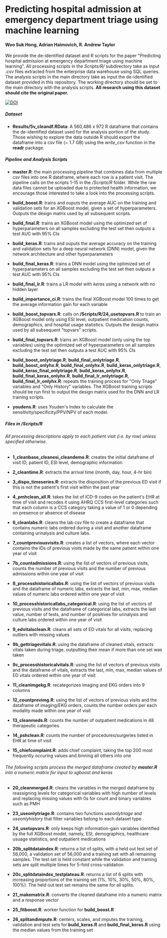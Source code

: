 # Predicting hospital admission at emergency department triage using machine learning
#### Woo Suk Hong, Adrian Haimovich, R. Andrew Taylor

We provide the de-identified dataset and R scripts for the paper "Predicting hospital admission at emergency department triage using machine learning". All processing scripts in the *Scripts/R/* subdirectory take as input *.csv* files extracted from the enterprise data warehouse using SQL queries. The analysis scripts in the main directory take as input the de-identified dataset provided in this repository. The working directory should be set to the main directory with the analysis scripts. **All research using this dataset should cite the original paper.**

[![DOI](https://zenodo.org/badge/128982821.svg)](https://zenodo.org/badge/latestdoi/128982821)


##### Dataset
* **Results/5v_cleandf.RData**: A 560,486 x 972 R dataframe that contains the de-identified dataset used for the analysis portion of the study. Those wishing to explore the data outside R should export the dataframe into a csv file (~ 1.7 GB) using the *write_csv* function in the **readr** package. 

##### Pipeline and Analysis Scripts

* **master.R**: the main processing pipeline that combines data from multiple csv files into one R dataframe, where each row is a patient visit. The pipeline calls on the scripts 1-15 in the */Scripts/R* folder. While the raw data files cannot be uploaded due to protected health information, we encourage those interested to take a look into the processing scripts. 

* **build_boost.R**: trains and ouputs the average AUC on the training and validation sets for an XGBoost model, given a set of hyperparameters. Outputs the design matrix used by all subsequent scripts.

* **build_final.R**: trains an XGBoost model using the optimized set of hyperparameters on all samples excluding the test set then outputs a test AUC with 95% CIs

* **build_keras.R**: trains and ouputs the average accuracy on the training and validation sets for a deep neural network (DNN) model, given the network architecture and other hyperparameters

* **build_final_keras.R**: trains a DNN model using the optimized set of hyperparameters on all samples excluding the test set then outputs a test AUC with 95% CIs

* **build_final_lr.R**: trains a LR model with *keras* using a network with no hidden layer

* **build_importance_ci.R**: trains the final XGBoost model 100 times to get the average information gain for each variable

* **build_boost_topvars.R**: calls on **/Scripts/R/24_usetopvars.R** to train an XGBoost model only using ESI level, outpatient medication counts, demographics, and hospital usage statistics. Outputs the design matrix used by all subsequent "topvars" scripts.

* **build_final_topvars.R**: trains an XGBoost model (only using the top variables) using the optimized set of hyperparameters on all samples excluding the test set then outputs a test AUC with 95% CIs 

* **build_boost_onlytriage.R**, **build_final_onlytriage.R**, **build_boost_onlyhx.R**, **build_final_onlyhx.R**, **build_keras_onlytriage.R**, **build_keras_final_onlytriage.R**, **build_keras_onlyhx.R**, **build_final_keras_onlyhx.R**, **build_final_lr_onlytriage.R**, **build_final_lr_onlyhx.R**: repeats the training process for "Only Triage" variables and "Only History" variables. The XGBoost training scripts should be run first to output the design matrix used for the DNN and LR training scripts.

* **youdens.R**: uses Youden's Index to calculate the sensitivity/specificity/PPV/NPV of each model.




##### Files in */Scripts/R*
###### All processing descriptions apply to each patient visit (i.e. by row) unless specified otherwise.

* **1_cleanbase_cleanesi_cleandemo.R**: creates the initial dataframe of visit ID, patient ID, ESI level, demographic information

* **2_cleantime.R**: extracts the arrival time (month, day, hour, 4-hr bin)

* **3_dispo_timeseries.R**: extracts the disposition of the previous ED visit if this is not the patient's first visit within the past year

* **4_pmhclean_all.R**: takes the list of ICD-9 codes on the patient's EHR at time of visit and recodes it using AHRQ CCS first-level categories such that each column is a CCS category taking a value of 1 or 0 depending on presence or absence of disease

* **6_cleanlabs.R**: cleans the lab csv file to create a dataframe that contains numeric labs ordered during a visit and another dataframe containing urinalysis and culture labs. 

* **7_countpreviousvisits.R**: creates a list of vectors, where each vector contains the IDs of previous visits made by the same patient within one year of visit

* **7b_countadmissions.R**: using the list of vectors of previous visits, counts the number of previous visits and the number of previous admissions within one year of visit

* **8_processhistoricallabs.R**: using the list of vectors of previous visits and the dataframe of numeric labs, extracts the last, min, max, median values of numeric labs ordered within one year of visit

* **10_processhistoricallabs_categorical.R**: using the list of vectors of previous visits and the dataframe of categorical labs, extracts the last value, number of tests, and number of positives for urinalysis and culture labs ordered within one year of visit

* **9_edvitalsclean.R**: cleans all sets of ED vitals for all visits, replacing outliers with missing values

* **9b_gettriagevitals.R**: using the dataframe of cleaned vitals, extracts vitals taken during triage, outputting their mean if more than one set was taken 

* **9c_processhistoricalvitals.R**: using the list of vectors of previous visits and the dataframe of vitals, extracts the last, min, max, median values of ED vitals ordered within one year of visit

* **11_cleanimgekg.R**: recategorizes imaging and EKG orders into 9 columns

* **12_countprevimg.R**: using the list of vectors of previous visits and the dataframe of imaging/EKG orders, counts the number orders per each modality made within one year of visit

* **13_cleanmeds.R**: counts the number of outpatient medications in 48 therapeutic categories

* **14_pshclean.R**: counts the number of procedures/surgeries listed in EHR at time of visit

* **15_chiefcomplaint.R**: adds chief complaint, taking the top 200 most frequently occuring values and binning all others into one

###### The following scripts process the merged dataframe created by **master.R** into a numeric matrix for input to *xgboost* and *keras*

* **20_cleanmerged.R**: cleans the variables in the merged dataframe by reassigning levels for categorical variables with high number of levels and replacing missing values with 0s for count and binary variables such as PMH

* **23_useonlytriage.R**: contains two functions *useonlytriage* and *useonlyhistory* that filter variables belong to each dataset type

* **24_usetopvars.R**: only keeps high information-gain variables identified by the full XGBoost model, namely, ESI, demographics, healthcare usuage statistics, and outpatient medications

* **20b_splitdataindex.R**: returns a list of splits, with a held out test set of 56,000, a validation set of 56,000 and a training set with all remaining samples. The test set is held constant while the validation and training sets are split multiple times for 5-fold cross-validation

* **20c_splitdataindex_testplateau.R**: returns a list of 6 splits with increasing proportions of the training set (1%, 10%, 30%, 50%, 80%, 100%). The held out test set remains the same for all splits.

* **21_makematrix.R**: converts the cleaned dataframe into a numeric matrix and a response vector

* **25_fitboost.R**: worker function for **build_boost.R**

* **26_splitandimpute.R**: centers, scales, and imputes the training, validation and test sets for **build_keras.R** and **build_final_keras.R** using the median values from the training set



